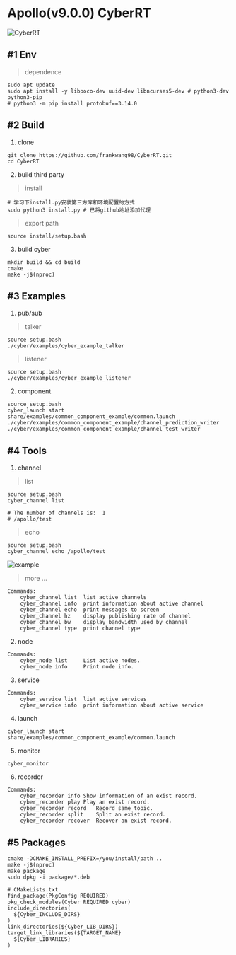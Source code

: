 # Apollo(v9.0.0) CyberRT

![CyberRT](./docs/CyberRT.gif)

## #1 Env

> dependence

```shell
sudo apt update
sudo apt install -y libpoco-dev uuid-dev libncurses5-dev # python3-dev python3-pip
# python3 -m pip install protobuf==3.14.0
```

## #2 Build

1. clone

```shell
git clone https://github.com/frankwang98/CyberRT.git
cd CyberRT
```

2. build third party

> install

```shell
# 学习下install.py安装第三方库和环境配置的方式
sudo python3 install.py # 已将github地址添加代理
```

> export path

```shell
source install/setup.bash
```

3. build cyber

```shell
mkdir build && cd build
cmake ..
make -j$(nproc)
```

## #3 Examples

1. pub/sub

> talker

```shell
source setup.bash
./cyber/examples/cyber_example_talker
```
> listener

```shell
source setup.bash
./cyber/examples/cyber_example_listener
```

2. component

```shell
source setup.bash
cyber_launch start share/examples/common_component_example/common.launch
./cyber/examples/common_component_example/channel_prediction_writer
./cyber/examples/common_component_example/channel_test_writer
```

## #4 Tools

1. channel

> list

```shell
source setup.bash
cyber_channel list

# The number of channels is:  1
# /apollo/test
```

> echo
```shell
source setup.bash
cyber_channel echo /apollo/test
```
![example](docs/cyber_echo.png)

> more ...

```shell
Commands:
	cyber_channel list	list active channels
	cyber_channel info	print information about active channel
	cyber_channel echo	print messages to screen
	cyber_channel hz	display publishing rate of channel
	cyber_channel bw	display bandwidth used by channel
	cyber_channel type	print channel type
```

2. node

```shell
Commands:
	cyber_node list 	List active nodes.
	cyber_node info 	Print node info.
```

3. service

```shell
Commands:
	cyber_service list	list active services
	cyber_service info	print information about active service
```

4. launch

```shell
cyber_launch start share/examples/common_component_example/common.launch
```

5. monitor

```shell
cyber_monitor
```

6. recorder

```shell
Commands:
  	cyber_recorder info	Show information of an exist record.
	cyber_recorder play	Play an exist record.
	cyber_recorder record	Record same topic.
	cyber_recorder split	Split an exist record.
	cyber_recorder recover	Recover an exist record.
```

## #5 Packages

```shell
cmake -DCMAKE_INSTALL_PREFIX=/you/install/path ..
make -j$(nproc)
make package
sudo dpkg -i package/*.deb
```

```
# CMakeLists.txt
find_package(PkgConfig REQUIRED)
pkg_check_modules(Cyber REQUIRED cyber)
include_directories(
  ${Cyber_INCLUDE_DIRS}
)
link_directories(${Cyber_LIB_DIRS})
target_link_libraries(${TARGET_NAME}
  ${Cyber_LIBRARIES}
)
```
